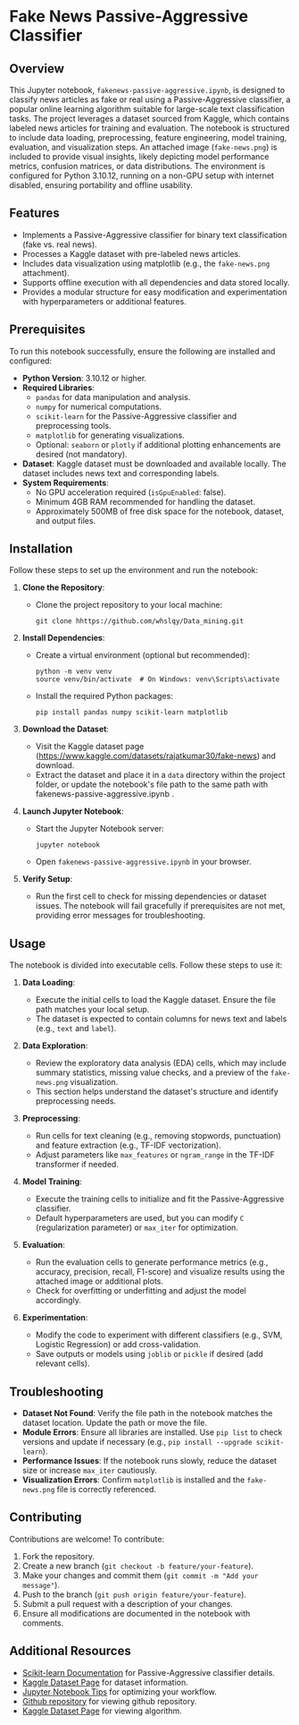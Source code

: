 # Fake News Passive-Aggressive Classifier

## Overview
This Jupyter notebook, `fakenews-passive-aggressive.ipynb`, is designed to classify news articles as fake or real using a Passive-Aggressive classifier, a popular online learning algorithm suitable for large-scale text classification tasks. The project leverages a dataset sourced from Kaggle, which contains labeled news articles for training and evaluation. The notebook is structured to include data loading, preprocessing, feature engineering, model training, evaluation, and visualization steps. An attached image (`fake-news.png`) is included to provide visual insights, likely depicting model performance metrics, confusion matrices, or data distributions. The environment is configured for Python 3.10.12, running on a non-GPU setup with internet disabled, ensuring portability and offline usability.

## Features
- Implements a Passive-Aggressive classifier for binary text classification (fake vs. real news).
- Processes a Kaggle dataset with pre-labeled news articles.
- Includes data visualization using matplotlib (e.g., the `fake-news.png` attachment).
- Supports offline execution with all dependencies and data stored locally.
- Provides a modular structure for easy modification and experimentation with hyperparameters or additional features.

## Prerequisites
To run this notebook successfully, ensure the following are installed and configured:

- **Python Version**: 3.10.12 or higher.
- **Required Libraries**:
  - `pandas` for data manipulation and analysis.
  - `numpy` for numerical computations.
  - `scikit-learn` for the Passive-Aggressive classifier and preprocessing tools.
  - `matplotlib` for generating visualizations.
  - Optional: `seaborn` or `plotly` if additional plotting enhancements are desired (not mandatory).
- **Dataset**: Kaggle dataset must be downloaded and available locally. The dataset includes news text and corresponding labels.
- **System Requirements**: 
  - No GPU acceleration required (`isGpuEnabled`: false).
  - Minimum 4GB RAM recommended for handling the dataset.
  - Approximately 500MB of free disk space for the notebook, dataset, and output files.

## Installation
Follow these steps to set up the environment and run the notebook:

1. **Clone the Repository**:
   - Clone the project repository to your local machine:
     ```
     git clone hhttps://github.com/whslqy/Data_mining.git
     ```

2. **Install Dependencies**:
   - Create a virtual environment (optional but recommended):
     ```
     python -m venv venv
     source venv/bin/activate  # On Windows: venv\Scripts\activate
     ```
   - Install the required Python packages:
     ```
     pip install pandas numpy scikit-learn matplotlib
     ```

3. **Download the Dataset**:
   - Visit the Kaggle dataset page (https://www.kaggle.com/datasets/rajatkumar30/fake-news) and download.
   - Extract the dataset and place it in a `data` directory within the project folder, or update the notebook's file path to the same path with fakenews-passive-aggressive.ipynb .

4. **Launch Jupyter Notebook**:
   - Start the Jupyter Notebook server:
     ```
     jupyter notebook
     ```
   - Open `fakenews-passive-aggressive.ipynb` in your browser.

5. **Verify Setup**:
   - Run the first cell to check for missing dependencies or dataset issues. The notebook will fail gracefully if prerequisites are not met, providing error messages for troubleshooting.

## Usage
The notebook is divided into executable cells. Follow these steps to use it:

1. **Data Loading**:
   - Execute the initial cells to load the Kaggle dataset. Ensure the file path matches your local setup.
   - The dataset is expected to contain columns for news text and labels (e.g., `text` and `label`).

2. **Data Exploration**:
   - Review the exploratory data analysis (EDA) cells, which may include summary statistics, missing value checks, and a preview of the `fake-news.png` visualization.
   - This section helps understand the dataset's structure and identify preprocessing needs.

3. **Preprocessing**:
   - Run cells for text cleaning (e.g., removing stopwords, punctuation) and feature extraction (e.g., TF-IDF vectorization).
   - Adjust parameters like `max_features` or `ngram_range` in the TF-IDF transformer if needed.

4. **Model Training**:
   - Execute the training cells to initialize and fit the Passive-Aggressive classifier.
   - Default hyperparameters are used, but you can modify `C` (regularization parameter) or `max_iter` for optimization.

5. **Evaluation**:
   - Run the evaluation cells to generate performance metrics (e.g., accuracy, precision, recall, F1-score) and visualize results using the attached image or additional plots.
   - Check for overfitting or underfitting and adjust the model accordingly.

6. **Experimentation**:
   - Modify the code to experiment with different classifiers (e.g., SVM, Logistic Regression) or add cross-validation.
   - Save outputs or models using `joblib` or `pickle` if desired (add relevant cells).

## Troubleshooting
- **Dataset Not Found**: Verify the file path in the notebook matches the dataset location. Update the path or move the file.
- **Module Errors**: Ensure all libraries are installed. Use `pip list` to check versions and update if necessary (e.g., `pip install --upgrade scikit-learn`).
- **Performance Issues**: If the notebook runs slowly, reduce the dataset size or increase `max_iter` cautiously.
- **Visualization Errors**: Confirm `matplotlib` is installed and the `fake-news.png` file is correctly referenced.

## Contributing
Contributions are welcome! To contribute:
1. Fork the repository.
2. Create a new branch (`git checkout -b feature/your-feature`).
3. Make your changes and commit them (`git commit -m "Add your message"`).
4. Push to the branch (`git push origin feature/your-feature`).
5. Submit a pull request with a description of your changes.
6. Ensure all modifications are documented in the notebook with comments.

## Additional Resources
- [Scikit-learn Documentation](https://scikit-learn.org/stable/modules/generated/sklearn.linear_model.PassiveAggressiveClassifier.html) for Passive-Aggressive classifier details.
- [Kaggle Dataset Page](https://www.kaggle.com/datasets/rajatkumar30/fake-news) for dataset information.
- [Jupyter Notebook Tips](https://jupyter-notebook.readthedocs.io/en/stable/) for optimizing your workflow.
- [Github repository](https://github.com/whslqy/Data_mining#) for viewing github repository.
- [Kaggle Dataset Page](https://www.kaggle.com/code/alkidiarete/fakenews-passive-aggressive) for viewing algorithm.